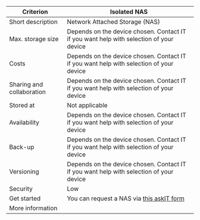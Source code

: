 |Criterion|Isolated NAS|
|---|---|
|Short description|Network Attached Storage (NAS)|
|Max. storage size|Depends on the device chosen. Contact IT if you want help with selection of your device|
|Costs|Depends on the device chosen. Contact IT if you want help with selection of your device|
|Sharing and collaboration|Depends on the device chosen. Contact IT if you want help with selection of your device|
|Stored at|Not applicable|
|Availability|Depends on the device chosen. Contact IT if you want help with selection of your device|
|Back-up|Depends on the device chosen. Contact IT if you want help with selection of your device|
|Versioning|Depends on the device chosen. Contact IT if you want help with selection of your device|
|Security|Low|
|Get started|You can request a NAS via [this askIT form](https://askit.vu.nl/tas/public/ssp/content/serviceflow?unid=b072fbb49fbe42cfacae36f5d26470f5&from=312a85d7-73b1-4cf5-b117-7a666a5114fc&openedFromService=true)|
|More information| |
